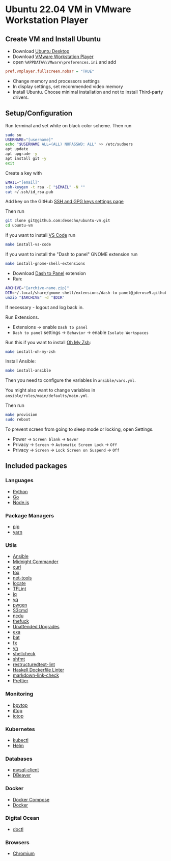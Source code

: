 # Ubuntu 22.04 VM in VMware Workstation Player

## Create VM and Install Ubuntu

* Download [Ubuntu Desktop](https://www.ubuntu.com/download/desktop)
* Download [VMware Workstation Player](https://www.vmware.com/ca/products/workstation-player/workstation-player-evaluation.html)
* open `%APPDATA%\VMware\preferences.ini` and add

```ini
pref.vmplayer.fullscreen.nobar = "TRUE"
```

* Change memory and processors settings
* In display settings, set recommended video memory
* Install Ubuntu. Choose minimal installation and not to install Third-party drivers.

## Setup/Configuration

Run terminal and set white on black color scheme. Then run

```bash
sudo su
USERNAME="[username]"
echo "$USERNAME ALL=(ALL) NOPASSWD: ALL" >> /etc/sudoers
apt update
apt upgrade -y
apt install git -y
exit
```

Create a key with

```bash
EMAIL="[email]"
ssh-keygen -t rsa -C "$EMAIL" -N ""
cat ~/.ssh/id_rsa.pub
```

Add key on the GitHub [SSH and GPG keys settings page](https://github.com/settings/keys)

Then run

```bash
git clone git@github.com:desecho/ubuntu-vm.git
cd ubuntu-vm
```

If you want to install [VS Code](https://code.visualstudio.com/) run

```bash
make install-vs-code
```

If you want to install the "Dash to panel" GNOME extension run

```bash
make install-gnome-shell-extensions
```

* Download [Dash to Panel](https://extensions.gnome.org/extension/1160/dash-to-panel/) extension
* Run:

```bash
ARCHIVE="[archive-name.zip]"
DIR=~/.local/share/gnome-shell/extensions/dash-to-panel@jderose9.github.com
unzip "$ARCHIVE" -d "$DIR"
```

If necessary - logout and log back in.

Run Extensions.

* Extensions → enable `Dash to panel`
* `Dash to panel` settings → `Behavior` → enable `Isolate Workspaces`

Run this if you want to install [Oh My Zsh](https://github.com/robbyrussell/oh-my-zsh):

```bash
make install-oh-my-zsh
```

Install Ansible:

```bash
make install-ansible
```

Then you need to configure the variables in `ansible/vars.yml`.

You might also want to change variables in `ansible/roles/main/defaults/main.yml`.

Then run

```bash
make provision
sudo reboot
```

To prevent screen from going to sleep mode or locking, open Settings.

* Power → `Screen blank` → `Never`
* Privacy → `Screen` → `Automatic Screen Lock` → `Off`
* Privacy → `Screen` → `Lock Screen on Suspend` → `Off`

## Included packages

### Languages

* [Python](https://www.python.org/)
* [Go](https://golang.org/)
* [Node.js](https://nodejs.org/en/)

### Package Managers

* [pip](https://pypi.org/project/pip/)
* [yarn](https://yarnpkg.com/)

### Utils

* [Ansible](https://www.ansible.com/)
* [Midnight Commander](https://midnight-commander.org/)
* [curl](https://curl.se/)
* [tox](https://tox.readthedocs.io/en/latest/)
* [net-tools](https://sourceforge.net/projects/net-tools/)
* [locate](https://www.gnu.org/software/findutils/)
* [TFLint](https://github.com/terraform-linters/tflint)
* [jq](https://stedolan.github.io/jq/)
* [yq](https://mikefarah.gitbook.io/yq/)
* [pwgen](https://linux.die.net/man/1/pwgen)
* [S3cmd](https://s3tools.org/s3cmd)
* [ncdu](https://dev.yorhel.nl/ncdu)
* [thefuck](https://github.com/nvbn/thefuck)
* [Unattended Upgrades](https://wiki.debian.org/UnattendedUpgrades)
* [exa](https://the.exa.website/)
* [bat](https://github.com/sharkdp/bat)
* [fx](https://github.com/antonmedv/fx)
* [yh](https://github.com/andreazorzetto/yh)
* [shellcheck](https://www.shellcheck.net/)
* [shfmt](https://github.com/mvdan/sh)
* [restructuredtext-lint](https://pypi.org/project/restructuredtext-lint/)
* [Haskell Dockerfile Linter](https://github.com/hadolint/hadolint/)
* [markdown-link-check](https://github.com/tcort/markdown-link-check)
* [Prettier](https://prettier.io/)
<!-- * [ngrok](https://ngrok.com/) -->

### Monitoring

* [bpytop](https://github.com/aristocratos/bpytop)
* [iftop](https://linux.die.net/man/8/iftop)
* [iotop](https://linux.die.net/man/1/iotop)

### Kubernetes

* [kubectl](https://kubernetes.io/docs/reference/kubectl/)
* [Helm](https://helm.sh/)

### Databases

* [mysql-client](https://dev.mysql.com/doc/refman/8.0/en/mysql.html)
* [DBeaver](https://dbeaver.io/)

### Docker

* [Docker Compose](https://docs.docker.com/compose/)
* [Docker](https://www.docker.com/)

### Digital Ocean

* [doctl](https://docs.digitalocean.com/reference/doctl/)

### Browsers

* [Chromium](https://www.chromium.org/Home)
